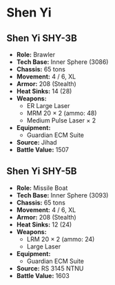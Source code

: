 # Shen Yi
## Shen Yi SHY-3B
- **Role:** Brawler
- **Tech Base:** Inner Sphere (3086)
- **Chassis:** 65 tons
- **Movement:** 4 / 6, XL
- **Armor:** 208 (Stealth)
- **Heat Sinks:** 14 (28)
- **Weapons:**
  - ER Large Laser
  - MRM 20 × 2 (ammo: 48)
  - Medium Pulse Laser × 2
- **Equipment:**
  - Guardian ECM Suite
- **Source:** Jihad
- **Battle Value:** 1507

## Shen Yi SHY-5B
- **Role:** Missile Boat
- **Tech Base:** Inner Sphere (3093)
- **Chassis:** 65 tons
- **Movement:** 4 / 6, XL
- **Armor:** 208 (Stealth)
- **Heat Sinks:** 12 (24)
- **Weapons:**
  - LRM 20 × 2 (ammo: 24)
  - Large Laser
- **Equipment:**
  - Guardian ECM Suite
- **Source:** RS 3145 NTNU
- **Battle Value:** 1603

